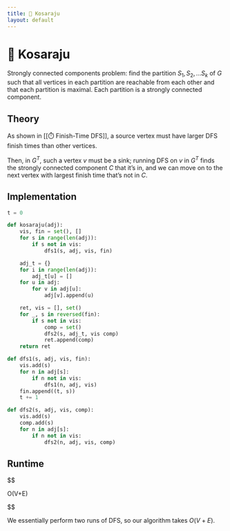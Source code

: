 ```yaml
---
title: 🏢 Kosaraju
layout: default
---
```


# 🏢 Kosaraju

Strongly connected components problem: find the partition $S_1, S_2, \ldots S_k$ of $G$ such that all vertices in each partition are reachable from each other and that each partition is maximal. Each partition is a strongly connected component.

## Theory
As shown in [[⏱️ Finish-Time DFS]], a source vertex must have larger DFS finish times than other vertices.

Then, in $G^T$, such a vertex $v$ must be a sink; running DFS on $v$ in $G^T$ finds the strongly connected component $C$ that it’s in, and we can move on to the next vertex with largest finish time that’s not in $C$.

## Implementation
```python
t = 0

def kosaraju(adj):
	vis, fin = set(), []
	for s in range(len(adj)):
		if s not in vis:
			dfs1(s, adj, vis, fin)

	adj_t = {}
	for i in range(len(adj)):
		adj_t[u] = []
	for u in adj:
		for v in adj[u]:
			adj[v].append(u)

	ret, vis = [], set()
	for _, s in reversed(fin):
		if s not in vis:
			comp = set()
			dfs2(s, adj_t, vis comp)
			ret.append(comp)
	return ret

def dfs1(s, adj, vis, fin):
	vis.add(s)
	for n in adj[s]:
		if n not in vis:
			dfs1(n, adj, vis)
	fin.append((t, s))
	t += 1

def dfs2(s, adj, vis, comp):
	vis.add(s)
	comp.add(s)
	for n in adj[s]:
		if n not in vis:
			dfs2(n, adj, vis, comp)
```

## Runtime

$$

 O(V+E) 

$$

We essentially perform two runs of DFS, so our algorithm takes $O(V+E)$.